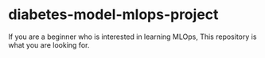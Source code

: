 # diabetes-model-mlops-project
If you are a beginner who is interested in learning MLOps, This repository is what you are looking for.
